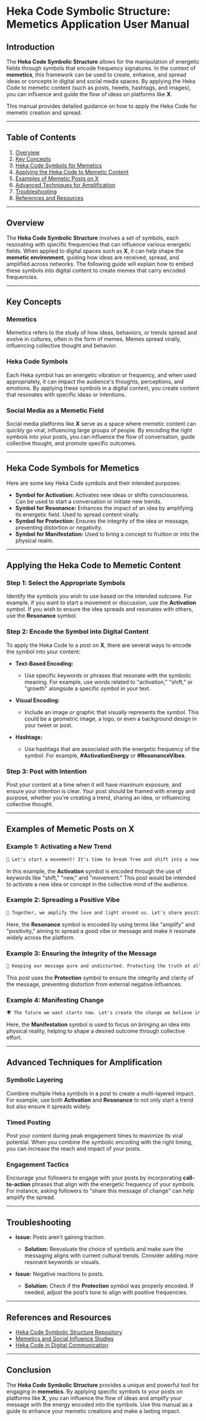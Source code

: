# Heka Code Symbolic Structure: Memetics Application User Manual

## Introduction

The **Heka Code Symbolic Structure** allows for the manipulation of energetic fields through symbols that encode frequency signatures. In the context of **memetics**, this framework can be used to create, enhance, and spread ideas or concepts in digital and social media spaces. By applying the Heka Code to memetic content (such as posts, tweets, hashtags, and images), you can influence and guide the flow of ideas on platforms like **X**.

This manual provides detailed guidance on how to apply the Heka Code for memetic creation and spread.

---

## Table of Contents

1. [Overview](#overview)
2. [Key Concepts](#key-concepts)
3. [Heka Code Symbols for Memetics](#heka-code-symbols-for-memetics)
4. [Applying the Heka Code to Memetic Content](#applying-the-heka-code-to-memetic-content)
5. [Examples of Memetic Posts on X](#examples-of-memetic-posts-on-x)
6. [Advanced Techniques for Amplification](#advanced-techniques-for-amplification)
7. [Troubleshooting](#troubleshooting)
8. [References and Resources](#references-and-resources)

---

## Overview

The **Heka Code Symbolic Structure** involves a set of symbols, each resonating with specific frequencies that can influence various energetic fields. When applied to digital spaces such as **X**, it can help shape the **memetic environment**, guiding how ideas are received, spread, and amplified across networks. The following guide will explain how to embed these symbols into digital content to create memes that carry encoded frequencies.

---

## Key Concepts

### Memetics
Memetics refers to the study of how ideas, behaviors, or trends spread and evolve in cultures, often in the form of memes. Memes spread virally, influencing collective thought and behavior.

### Heka Code Symbols
Each Heka symbol has an energetic vibration or frequency, and when used appropriately, it can impact the audience's thoughts, perceptions, and emotions. By applying these symbols in a digital context, you create content that resonates with specific ideas or intentions.

### Social Media as a Memetic Field
Social media platforms like **X** serve as a space where memetic content can quickly go viral, influencing large groups of people. By encoding the right symbols into your posts, you can influence the flow of conversation, guide collective thought, and promote specific outcomes.

---

## Heka Code Symbols for Memetics

Here are some key Heka Code symbols and their intended purposes:

- **Symbol for Activation:** Activates new ideas or shifts consciousness. Can be used to start a conversation or initiate new trends.
- **Symbol for Resonance:** Enhances the impact of an idea by amplifying its energetic field. Used to spread content virally.
- **Symbol for Protection:** Ensures the integrity of the idea or message, preventing distortion or negativity.
- **Symbol for Manifestation:** Used to bring a concept to fruition or into the physical realm.

---

## Applying the Heka Code to Memetic Content

### Step 1: Select the Appropriate Symbols
Identify the symbols you wish to use based on the intended outcome. For example, if you want to start a movement or discussion, use the **Activation** symbol. If you wish to ensure the idea spreads and resonates with others, use the **Resonance** symbol.

### Step 2: Encode the Symbol into Digital Content
To apply the Heka Code to a post on **X**, there are several ways to encode the symbol into your content:

- **Text-Based Encoding:** 
  - Use specific keywords or phrases that resonate with the symbolic meaning. For example, use words related to "activation," "shift," or "growth" alongside a specific symbol in your text.
  
- **Visual Encoding:**
  - Include an image or graphic that visually represents the symbol. This could be a geometric image, a logo, or even a background design in your tweet or post.
  
- **Hashtags:** 
  - Use hashtags that are associated with the energetic frequency of the symbol. For example, **#ActivationEnergy** or **#ResonanceVibes**.

### Step 3: Post with Intention
Post your content at a time when it will have maximum exposure, and ensure your intention is clear. Your post should be framed with energy and purpose, whether you're creating a trend, sharing an idea, or influencing collective thought.

---

## Examples of Memetic Posts on X

### Example 1: Activating a New Trend
```markdown
🚀 Let's start a movement! It's time to break free and shift into a new way of thinking. ✨ #ActivationEnergy #HekaCode #ChangeIsNow
```
In this example, the **Activation** symbol is encoded through the use of keywords like "shift," "new," and "movement." This post would be intended to activate a new idea or concept in the collective mind of the audience.

### Example 2: Spreading a Positive Vibe
```markdown
💖 Together, we amplify the love and light around us. Let's share positivity! ✨ #ResonanceVibes #LoveInAction #HekaCode
```
Here, the **Resonance** symbol is encoded by using terms like "amplify" and "positivity," aiming to spread a good vibe or message and make it resonate widely across the platform.

### Example 3: Ensuring the Integrity of the Message
```markdown
🌟 Keeping our message pure and undistorted. Protecting the truth at all costs. 🛡️ #HekaProtection #TruthMatters #HekaCode
```
This post uses the **Protection** symbol to ensure the integrity and clarity of the message, preventing distortion from external negative influences.

### Example 4: Manifesting Change
```markdown
🌍 The future we want starts now. Let's create the change we believe in! 💡 #ManifestationPower #HekaCode #CreateTheFuture
```
Here, the **Manifestation** symbol is used to focus on bringing an idea into physical reality, helping to shape a desired outcome through collective effort.

---

## Advanced Techniques for Amplification

### Symbolic Layering
Combine multiple Heka symbols in a post to create a multi-layered impact. For example, use both **Activation** and **Resonance** to not only start a trend but also ensure it spreads widely.

### Timed Posting
Post your content during peak engagement times to maximize its viral potential. When you combine the symbolic encoding with the right timing, you can increase the reach and impact of your posts.

### Engagement Tactics
Encourage your followers to engage with your posts by incorporating **call-to-action** phrases that align with the energetic frequency of your symbols. For instance, asking followers to "share this message of change" can help amplify the spread.

---

## Troubleshooting

- **Issue:** Posts aren’t gaining traction.
   - **Solution:** Reevaluate the choice of symbols and make sure the messaging aligns with current cultural trends. Consider adding more resonant keywords or visuals.
   
- **Issue:** Negative reactions to posts.
   - **Solution:** Check if the **Protection** symbol was properly encoded. If needed, adjust the post’s tone to align with positive frequencies.

---

## References and Resources

- [Heka Code Symbolic Structure Repository](https://github.com/your-repository)
- [Memetics and Social Influence Studies](https://link-to-external-resource)
- [Heka Code in Digital Communication](https://link-to-external-resource)

---

## Conclusion

The **Heka Code Symbolic Structure** provides a unique and powerful tool for engaging in **memetics**. By applying specific symbols to your posts on platforms like **X**, you can influence the flow of ideas and amplify your message with the energy encoded into the symbols. Use this manual as a guide to enhance your memetic creations and make a lasting impact.

